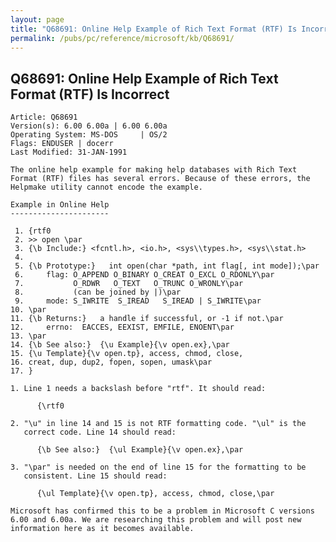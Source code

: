 ```yaml
---
layout: page
title: "Q68691: Online Help Example of Rich Text Format (RTF) Is Incorrect"
permalink: /pubs/pc/reference/microsoft/kb/Q68691/
---
```


## Q68691: Online Help Example of Rich Text Format (RTF) Is Incorrect

	Article: Q68691
	Version(s): 6.00 6.00a | 6.00 6.00a
	Operating System: MS-DOS     | OS/2
	Flags: ENDUSER | docerr
	Last Modified: 31-JAN-1991
	
	The online help example for making help databases with Rich Text
	Format (RTF) files has several errors. Because of these errors, the
	Helpmake utility cannot encode the example.
	
	Example in Online Help
	----------------------
	
	 1. {rtf0
	 2. >> open \par
	 3. {\b Include:} <fcntl.h>, <io.h>, <sys\\types.h>, <sys\\stat.h>
	 4.
	 5. {\b Prototype:}   int open(char *path, int flag[, int mode]);\par
	 6.     flag: O_APPEND O_BINARY O_CREAT O_EXCL O_RDONLY\par
	 7.           O_RDWR   O_TEXT   O_TRUNC O_WRONLY\par
	 8.           (can be joined by |)\par
	 9.     mode: S_IWRITE  S_IREAD   S_IREAD | S_IWRITE\par
	10. \par
	11. {\b Returns:}   a handle if successful, or -1 if not.\par
	12.     errno:  EACCES, EEXIST, EMFILE, ENOENT\par
	13. \par
	14. {\b See also:}  {\u Example}{\v open.ex},\par
	15. {\u Template}{\v open.tp}, access, chmod, close,
	16. creat, dup, dup2, fopen, sopen, umask\par
	17. }
	
	1. Line 1 needs a backslash before "rtf". It should read:
	
	      {\rtf0
	
	2. "\u" in line 14 and 15 is not RTF formatting code. "\ul" is the
	   correct code. Line 14 should read:
	
	      {\b See also:}  {\ul Example}{\v open.ex},\par
	
	3. "\par" is needed on the end of line 15 for the formatting to be
	   consistent. Line 15 should read:
	
	      {\ul Template}{\v open.tp}, access, chmod, close,\par
	
	Microsoft has confirmed this to be a problem in Microsoft C versions
	6.00 and 6.00a. We are researching this problem and will post new
	information here as it becomes available.
